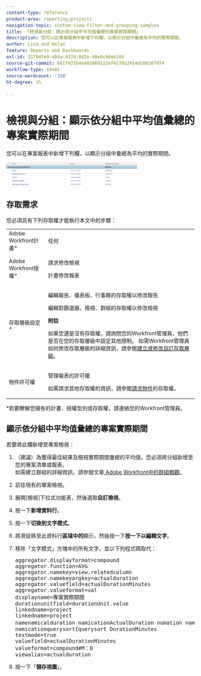 ```yaml
---
content-type: reference
product-area: reporting;projects
navigation-topic: custom-view-filter-and-grouping-samples
title: 「檢視與分組：顯示依分組中平均值彙總的專案實際期間」
description: 您可以在專案報表中新增下列欄，以顯示分組中彙總為平均的實際期間。
author: Lisa and Nolan
feature: Reports and Dashboards
exl-id: 31794fe9-a04a-437d-8d2e-40e0cb6e6104
source-git-commit: 661f925b4e485069122ef4278b2914d206387974
workflow-type: tm+mt
source-wordcount: '350'
ht-degree: 1%

---
```


# 檢視與分組：顯示依分組中平均值彙總的專案實際期間

您可以在專案報表中新增下列欄，以顯示分組中彙總為平均的實際期間。

![project_with_aggregate_actual_duration_in_grouping_view.png](assets/project-with-aggregate-actual-duration-in-grouping-view-350x65.png)

## 存取需求

您必須具有下列存取權才能執行本文中的步驟：

<table style="table-layout:auto"> 
 <col> 
 <col> 
 <tbody> 
  <tr> 
   <td role="rowheader">Adobe Workfront計畫*</td> 
   <td> <p>任何</p> </td> 
  </tr> 
  <tr> 
   <td role="rowheader">Adobe Workfront授權*</td> 
   <td> <p>請求修改檢視 </p>
   <p>計畫修改報表</p> </td> 
  </tr> 
  <tr> 
   <td role="rowheader">存取層級設定*</td> 
   <td> <p>編輯報告、儀表板、行事曆的存取權以修改報告</p> <p>編輯對篩選器、檢視、群組的存取權以修改檢視</p> <p><b>附註</b>

如果您還是沒有存取權，請詢問您的Workfront管理員，他們是否在您的存取層級中設定其他限制。 如需Workfront管理員如何修改存取層級的詳細資訊，請參閱<a href="../../../administration-and-setup/add-users/configure-and-grant-access/create-modify-access-levels.md" class="MCXref xref">建立或修改自訂存取層級</a>。</p> </td>
</tr> 
  <tr> 
   <td role="rowheader">物件許可權</td> 
   <td> <p>管理報表的許可權</p> <p>如需請求其他存取權的資訊，請參閱<a href="../../../workfront-basics/grant-and-request-access-to-objects/request-access.md" class="MCXref xref">請求物件</a>的存取權。</p> </td> 
  </tr> 
 </tbody> 
</table>

&#42;若要瞭解您擁有的計畫、授權型別或存取權，請連絡您的Workfront管理員。

## 顯示依分組中平均值彙總的專案實際期間

若要將此欄新增至專案檢視：

1. （建議）為獲得最佳結果及檢視實際期間彙總的平均值，您必須將分組新增至您的專案清單或報表。\
   如需建立群組的詳細資訊，請參閱文章[ Adobe Workfront中的群組概觀](../../../reports-and-dashboards/reports/reporting-elements/groupings-overview.md)。

1. 前往現有的專案檢視。
1. 展開[檢視]下拉式功能表，然後選取&#x200B;**自訂檢視**。
1. 按一下&#x200B;**新增資料行**。
1. 按一下&#x200B;**切換到文字模式**。
1. 將滑鼠移至此資料行&#x200B;**區域中的**&#x200B;顯示，然後按一下&#x200B;**按一下以編輯文字**。

1. 移除「文字模式」方塊中的所有文字，並以下列程式碼取代：
   <pre>aggregator.displayformat=compound <br>aggregator.function=AVG <br>aggregator.namekey=view.relatedcolumn <br>aggregator.namekeyargkey=actualduration <br>aggregator.valuefield=actualDurationMinutes <br>aggregator.valueformat=val <br>displayname=專案實際期間<br>durationunitfield=durationUnit.value <br>linkedname=project <br>linkedname=project <br>namenamicalduration namicationActualDuration numation namicationNamication實際期間{9實際期間{9實際期間{1Actual<br>namicationquerysort{querysort DurationMinutes <br>textmode=true <br>valuefield=actualDurationMinutes <br>valueformat=compound#M：D <br>viewalias=actualduration</pre>

1. 按一下「**儲存視圖**」。
